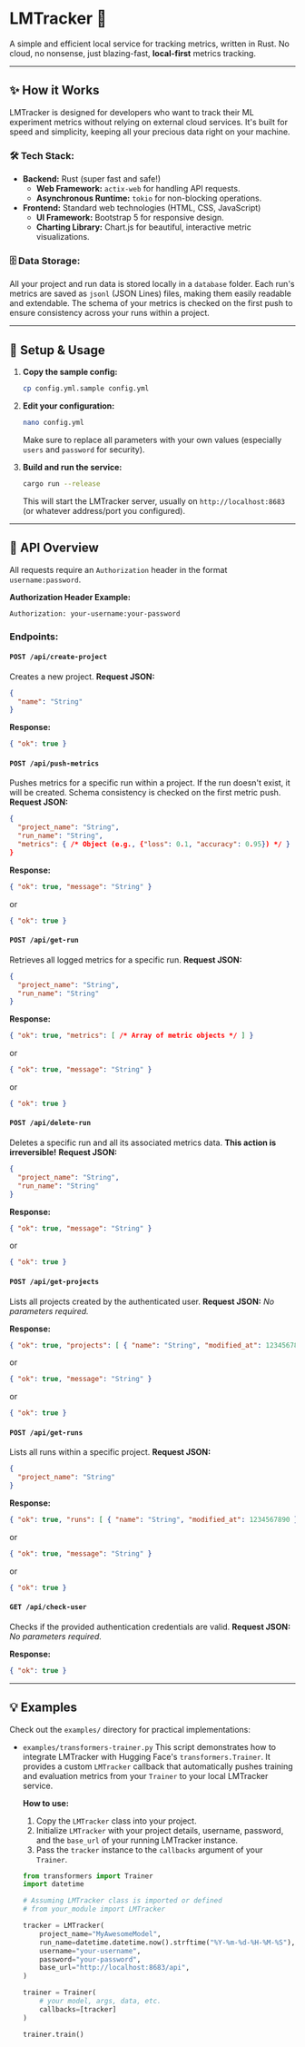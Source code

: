 # LMTracker 🚀

A simple and efficient local service for tracking metrics, written in Rust.
No cloud, no nonsense, just blazing-fast, **local-first** metrics tracking.

---

## ✨ How it Works

LMTracker is designed for developers who want to track their ML experiment metrics without relying on external cloud services. It's built for speed and simplicity, keeping all your precious data right on your machine.

### 🛠️ Tech Stack:

*   **Backend:** Rust (super fast and safe!)
    *   **Web Framework:** `actix-web` for handling API requests.
    *   **Asynchronous Runtime:** `tokio` for non-blocking operations.
*   **Frontend:** Standard web technologies (HTML, CSS, JavaScript)
    *   **UI Framework:** Bootstrap 5 for responsive design.
    *   **Charting Library:** Chart.js for beautiful, interactive metric visualizations.

### 🗄️ Data Storage:

All your project and run data is stored locally in a `database` folder. Each run's metrics are saved as `jsonl` (JSON Lines) files, making them easily readable and extendable. The schema of your metrics is checked on the first push to ensure consistency across your runs within a project.

---

## 🚀 Setup & Usage

1.  **Copy the sample config:**
    ```sh
    cp config.yml.sample config.yml
    ```
2.  **Edit your configuration:**
    ```sh
    nano config.yml
    ```
    Make sure to replace all parameters with your own values (especially `users` and `password` for security).

3.  **Build and run the service:**
    ```sh
    cargo run --release
    ```
    This will start the LMTracker server, usually on `http://localhost:8683` (or whatever address/port you configured).

---

## 🔌 API Overview

All requests require an `Authorization` header in the format `username:password`.

**Authorization Header Example:**
```
Authorization: your-username:your-password
```

### Endpoints:

#### `POST /api/create-project`
Creates a new project.
**Request JSON:**
```json
{
  "name": "String"
}
```
**Response:**
```json
{ "ok": true }
```

#### `POST /api/push-metrics`
Pushes metrics for a specific run within a project. If the run doesn't exist, it will be created. Schema consistency is checked on the first metric push.
**Request JSON:**
```json
{
  "project_name": "String",
  "run_name": "String",
  "metrics": { /* Object (e.g., {"loss": 0.1, "accuracy": 0.95}) */ }
}
```
**Response:**
```json
{ "ok": true, "message": "String" }
```
or
```json
{ "ok": true }
```

#### `POST /api/get-run`
Retrieves all logged metrics for a specific run.
**Request JSON:**
```json
{
  "project_name": "String",
  "run_name": "String"
}
```
**Response:**
```json
{ "ok": true, "metrics": [ /* Array of metric objects */ ] }
```
or
```json
{ "ok": true, "message": "String" }
```
or
```json
{ "ok": true }
```

#### `POST /api/delete-run`
Deletes a specific run and all its associated metrics data. **This action is irreversible!**
**Request JSON:**
```json
{
  "project_name": "String",
  "run_name": "String"
}
```
**Response:**
```json
{ "ok": true, "message": "String" }
```
or
```json
{ "ok": true }
```

#### `POST /api/get-projects`
Lists all projects created by the authenticated user.
**Request JSON:**
_No parameters required._

**Response:**
```json
{ "ok": true, "projects": [ { "name": "String", "modified_at": 1234567890 } ] }
```
or
```json
{ "ok": true, "message": "String" }
```
or
```json
{ "ok": true }
```

#### `POST /api/get-runs`
Lists all runs within a specific project.
**Request JSON:**
```json
{
  "project_name": "String"
}
```
**Response:**
```json
{ "ok": true, "runs": [ { "name": "String", "modified_at": 1234567890 } ] }
```
or
```json
{ "ok": true, "message": "String" }
```
or
```json
{ "ok": true }
```

#### `GET /api/check-user`
Checks if the provided authentication credentials are valid.
**Request JSON:**
_No parameters required._

**Response:**
```json
{ "ok": true }
```

---

## 💡 Examples

Check out the `examples/` directory for practical implementations:

*   `examples/transformers-trainer.py`
    This script demonstrates how to integrate LMTracker with Hugging Face's `transformers.Trainer`. It provides a custom `LMTracker` callback that automatically pushes training and evaluation metrics from your `Trainer` to your local LMTracker service.

    **How to use:**
    1.  Copy the `LMTracker` class into your project.
    2.  Initialize `LMTracker` with your project details, username, password, and the `base_url` of your running LMTracker instance.
    3.  Pass the `tracker` instance to the `callbacks` argument of your `Trainer`.

    ```python
    from transformers import Trainer
    import datetime

    # Assuming LMTracker class is imported or defined
    # from your_module import LMTracker

    tracker = LMTracker(
        project_name="MyAwesomeModel",
        run_name=datetime.datetime.now().strftime("%Y-%m-%d-%H-%M-%S"),
        username="your-username",
        password="your-password",
        base_url="http://localhost:8683/api",
    )

    trainer = Trainer(
        # your model, args, data, etc.
        callbacks=[tracker]
    )

    trainer.train()
    ```
